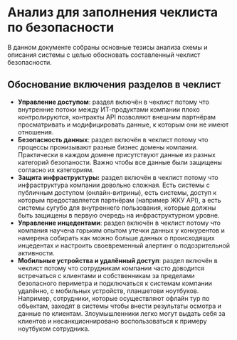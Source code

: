 # Анализ для заполнения чеклиста по безопасности

В данном документе собраны основные тезисы анализа схемы и описания системы с целью обосновать составленный чеклист безопасности.

## Обоснование включения разделов в чеклист

* **Управление доступом**: раздел включён в чеклист потому что внутренние потоки между ИТ-продуктами компании плохо контролируются, контракты API позволяют внешним партнёрам просматривать и модифицировать данные, к которым они не имеют отношения.
* **Безопасность данных**: раздел включён в чеклист потому что процессы пронизывают разные бизнес домены компании. Практически в каждом домене присутствуют данные из разных категорий безопаности. Важно чтобы все данные были защищены согласно их категориям.
* **Защита инфраструктуры:** раздел включён в чеклист потому что инфраструктура компании довольно сложная. Есть системы с публичным доступом (онлайн-витрины), есть системы, доступ к которым предоставляется партнёрам (например ЖКУ API), а есть системы сугубо для внутреннего пользования, которые должны быть защищены в первую очередь на инфраструктурном уровне.
* **Управление инцедентами**: раздел включён в чеклист потому что компания научена горьким опытом утечки данных у конкурентов и намерена собирать как можно больше данных о происходящих инцедентах и настроить своевременный алертинг о подозрительной активности.
* **Мобильные устройства и удалённый доступ**: раздел включён в чеклист потому что сотрудникам компании часто доводится встречаться с клиентами и собственникам за пределами безопасного периметра и подключаться к системам компании удалённо, с мобильных устройств, планшетови ноутбуков. Например, сотрудники, которые осуществляют офлайн тур по объектам, заходят в системы чтобы внести результаты осмотра и данные по клиентам. Злоумышленники легко могут выдать себя за клиентов и несанкционнировано воспользоваться к примеру ноутбуком сотрудника.
